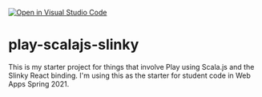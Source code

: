 [![Open in Visual Studio Code](https://classroom.github.com/assets/open-in-vscode-718a45dd9cf7e7f842a935f5ebbe5719a5e09af4491e668f4dbf3b35d5cca122.svg)](https://classroom.github.com/online_ide?assignment_repo_id=11991418&assignment_repo_type=AssignmentRepo)
# play-scalajs-slinky

This is my starter project for things that involve Play using Scala.js and
the Slinky React binding. I'm using this as the starter for student code in
Web Apps Spring 2021.

